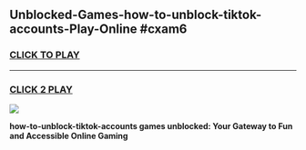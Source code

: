 
## Unblocked-Games-how-to-unblock-tiktok-accounts-Play-Online #cxam6
<h3>
<a href="https://news.freeplayer.one?title=how-to-unblock-tiktok-accounts&ref=3">CLICK TO PLAY</a></h3>
<hr>

<h3>
<a href="https://news.freeplayer.one?title=how-to-unblock-tiktok-accounts&ref=3">CLICK 2 PLAY</a>
  
</h3>

<a href="https://news.freeplayer.one?title=how-to-unblock-tiktok-accounts&ref=3"><img src="https://clearcache.store/games.png"></a>


**how-to-unblock-tiktok-accounts games unblocked: Your Gateway to Fun and Accessible Online Gaming**

